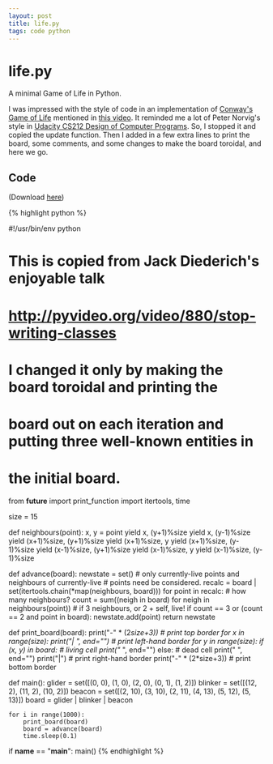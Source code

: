 ```yaml
---
layout: post
title: life.py
tags: code python
---
```


life.py
=====

A minimal Game of Life in Python. 

I was impressed with the style of code in an implementation of
[Conway's Game of Life](http://en.wikipedia.org/wiki/Conway's_Game_of_Life)
mentioned in
[this video](http://pyvideo.org/video/880/stop-writing-classes). It
reminded me a lot of Peter Norvig's style in
[Udacity CS212 Design of Computer Programs](http://www.udacity.com/overview/Course/cs212). So,
I stopped it and copied the update function.  Then I added in a few
extra lines to print the board, some comments, and some changes to
make the board toroidal, and here we go.



Code
----

(Download [here](http://jmmcd.github.com/code/life.py))

{% highlight python %}

#!/usr/bin/env python

# This is copied from Jack Diederich's enjoyable talk
# http://pyvideo.org/video/880/stop-writing-classes

# I changed it only by making the board toroidal and printing the
# board out on each iteration and putting three well-known entities in
# the initial board.

from __future__ import print_function
import itertools, time

size = 15

def neighbours(point):
    x, y = point
    yield x, (y+1)%size
    yield x, (y-1)%size
    yield (x+1)%size, (y+1)%size
    yield (x+1)%size, y
    yield (x+1)%size, (y-1)%size
    yield (x-1)%size, (y+1)%size
    yield (x-1)%size, y
    yield (x-1)%size, (y-1)%size

def advance(board):
    newstate = set()
    # only currently-live points and neighbours of currently-live
    # points need be considered.
    recalc = board | set(itertools.chain(*map(neighbours, board)))
    for point in recalc:
        # how many neighbours?
        count = sum((neigh in board)
                    for neigh in neighbours(point))
        # if 3 neighbours, or 2 + self, live!
        if count == 3 or (count == 2 and point in board):
            newstate.add(point)
    return newstate

def print_board(board):
    print("-" * (2*size+3)) # print top border
    for x in range(size):
        print("| ", end="") # print left-hand border
        for y in range(size):
            if (x, y) in board:
                # living cell
                print("* ", end="")
            else:
                # dead cell
                print("  ", end="")
        print("|") # print right-hand border
    print("-" * (2*size+3)) # print bottom border

def main():
    glider = set([(0, 0), (1, 0), (2, 0), (0, 1), (1, 2)])
    blinker = set([(12, 2), (11, 2), (10, 2)])
    beacon = set([(2, 10), (3, 10), (2, 11), (4, 13), (5, 12), (5, 13)])
    board = glider | blinker | beacon

    for i in range(1000):
        print_board(board)
        board = advance(board)
        time.sleep(0.1)

if __name__ == "__main__": main()
{% endhighlight %}
